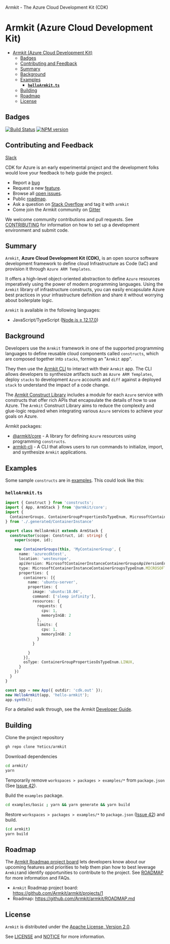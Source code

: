Armkit - The Azure Cloud Development Kit (CDK)
# Armkit (Azure Cloud Development Kit)
- [Armkit (Azure Cloud Development Kit)](#armkit-azure-cloud-development-kit)
  - [Badges](#badges)
  - [Contributing and Feedback](#contributing-and-feedback)
  - [Summary](#summary)
  - [Background](#background)
  - [Examples](#examples)
    - [**`helloArmkit.ts`**](#helloarmkitts)
  - [Building](#building)
  - [Roadmap](#roadmap)
  - [License](#license)

## Badges

[![Build Status](https://dev.azure.com/aheumaier/armkit/_apis/build/status/Yetics.armkit?branchName=main)](https://dev.azure.com/aheumaier/armkit/_build/latest?definitionId=10&branchName=main)
[![NPM version](https://badge.fury.io/js/armkit.svg)](https://badge.fury.io/js/armkit)

## Contributing and Feedback

[Slack](https://cdk-dev.slack.com/archives/C018XT6REKT)

CDK for Azure is an early experimental project and the development folks would love your feedback to help guide the project.

* Report a [bug](https://github.com/yetics/armkit/issues/new?assignees=&labels=bug&template=bug-report.md&title=)
* Request a new [feature](https://github.com/yetics/armkit/issues/new?assignees=&labels=enhancement&template=feature-request.md&title=).
* Browse all [open issues](https://github.com/yetics/armkit/issues).
* Public [roadmap](https://github.com/yetics/armkit/projects/1).
* Ask a question on [Stack Overflow](https://stackoverflow.com/questions/tagged/armkit) and tag it with `armkit`
* Come join the Armkit community on [Gitter](https://gitter.im/Armkit/armkit)

We welcome community contributions and pull requests. See [CONTRIBUTING](./CONTRIBUTING.md) for information on how to set up a development environment and submit code.

## Summary

`Armkit`, **Azure Cloud Development Kit (CDK),** is an open source software development framework to define cloud Infrastructure as Code (IaC) and provision it through `Azure ARM Templates`.

It offers a high-level object-oriented abstraction to define `Azure` resources imperatively using the power of modern programming languages. Using the `Armkit` library of infrastructure constructs, you can easily encapsulate Azure best practices in your infrastructure definition and share it without worrying about boilerplate logic.

`Armkit` is available in the following languages:

- JavaScript/TypeScript ([Node.js ≥ 12.17.0](https://nodejs.org/download/release/latest-v12.x/))

## Background

Developers use the `Armkit` framework in one of the supported programming
languages to define reusable cloud components called `constructs`, which
are composed together into `stacks`, forming an "`Armkit` app".

They then use the [Armkit CLI](packages/armkit-cli) to interact with their `Armkit` app. The CLI allows developers to synthesize artifacts such as `Azure ARM Templates`, deploy `stacks` to development `Azure` accounts and `diff` against a deployed `stack` to understand the impact of a code change.

The [Armkit Construct Library](packages/@armkit/core) includes a module for each `Azure` service with constructs that offer rich APIs that encapsulate the details of how to use Azure. The `Armkit` Construct Library aims to reduce the complexity and glue-logic required when integrating various `Azure` services to achieve your goals on Azure.

Armkit packages:

* [@armkit/core](https://github.com/Yetics/armkit/tree/development/packages/%40armkit/core) - A library for defining `Azure` resources using programming `constructs`.
* [armkit-cli](https://github.com/Yetics/armkit/tree/development/packages/armkit-cli) - A CLI that allows users to run commands to initialize, import, and synthesize `Armkit` applications.

## Examples

Some sample `constructs` are in [examples](./examples/README.md). This could look like this:

### **`helloArmkit.ts`**

```ts
import { Construct } from 'constructs';
import { App, ArmStack } from '@armkit/core';
import {
  ContainerGroups, ContainerGroupPropertiesOsTypeEnum, MicrosoftContainerInstanceContainerGroupsTypeEnum, MicrosoftContainerInstanceContainerGroupsApiVersionEnum
} from './.generated/ContainerInstance'

export class HelloArmkit extends ArmStack {
  constructor(scope: Construct, id: string) {
    super(scope, id);

    new ContainerGroups(this, 'MyContainerGroup', {
      name: 'azurecdktest',
      location: 'westeurope',
      apiVersion: MicrosoftContainerInstanceContainerGroupsApiVersionEnum['2019_12_01'],
      type: MicrosoftContainerInstanceContainerGroupsTypeEnum.MICROSOFT_CONTAINER_INSTANCE_CONTAINER_GROUPS,
      properties: {
        containers: [{
          name: 'ubuntu-server',
          properties: {
            image: 'ubuntu:18.04',
            command: ['sleep infinity'],
            resources: {
              requests: {
                cpu: 1,
                memoryInGB: 2
              },
              limits: {
                cpu: 1,
                memoryInGB: 2
              }
            }

          }
        }],
        osType: ContainerGroupPropertiesOsTypeEnum.LINUX,
      }
    })
  }
}

const app = new App({ outdir: 'cdk.out' });
new HelloArmkit(app, 'hello-armkit');
app.synth();
```

For a detailed walk through, see the Armkit [Developer Guide](./CONTRIBUTING.md).

## Building

Clone the project repository

```bash
gh repo clone Yetics/armkit
```

Download dependencies

```bash
cd armkit/
yarn
```

Temporarily remove `workspaces > packages > examples/*` from `package.json` (See [Issue 42](https://github.com/Yetics/armkit/issues/42)).

Build the `examples` package.

```bash
cd examples/basic ; yarn && yarn generate && yarn build
```

Restore `workspaces > packages > examples/*` to `package.json` ([Issue 42](https://github.com/Yetics/armkit/issues/42)) and build.

```bash
(cd armkit)
yarn build
```

## Roadmap

The [Armkit Roadmap project board](https://github.com/Yetics/armkit/projects) lets developers know about our upcoming
features and priorities to help them plan how to best leverage `Armkit`and identify opportunities to contribute to the project. See [ROADMAP](./ROADMAP.md) for more information and FAQs.

- `Armkit` Roadmap project board: https://github.com/Armkit/armkit/projects/1
- Roadmap: https://github.com/Armkit/armkit/ROADMAP.md

## License

`Armkit` is distributed under the [Apache License, Version 2.0](https://www.apache.org/licenses/LICENSE-2.0).

See [LICENSE](./LICENSE) and [NOTICE](./NOTICE) for more information.
